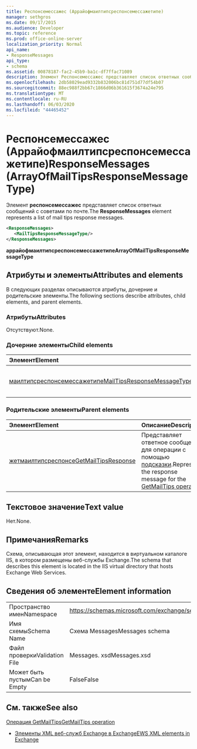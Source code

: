 ```yaml
---
title: Респонсемессажес (Аррайофмаилтипсреспонсемессажетипе)
manager: sethgros
ms.date: 09/17/2015
ms.audience: Developer
ms.topic: reference
ms.prod: office-online-server
localization_priority: Normal
api_name:
- ResponseMessages
api_type:
- schema
ms.assetid: 00878187-fac2-45b9-ba1c-df7ffac71089
description: Элемент Респонсемессажес представляет список ответных сообщений с советами по почте.
ms.openlocfilehash: 2db58029ead9332b832006bc81d751d77df54b07
ms.sourcegitcommit: 88ec988f2bb67c1866d06b361615f3674a24e795
ms.translationtype: MT
ms.contentlocale: ru-RU
ms.lasthandoff: 06/03/2020
ms.locfileid: "44465452"
---
```

# <a name="responsemessages-arrayofmailtipsresponsemessagetype"></a><span data-ttu-id="9fd08-103">Респонсемессажес (Аррайофмаилтипсреспонсемессажетипе)</span><span class="sxs-lookup"><span data-stu-id="9fd08-103">ResponseMessages (ArrayOfMailTipsResponseMessageType)</span></span>

<span data-ttu-id="9fd08-104">Элемент **респонсемессажес** представляет список ответных сообщений с советами по почте.</span><span class="sxs-lookup"><span data-stu-id="9fd08-104">The **ResponseMessages** element represents a list of mail tips response messages.</span></span> 
  
```XML
<ResponseMessages>
   <MailTipsResponseMessageType/>
</ResponseMessages>
```

 <span data-ttu-id="9fd08-105">**аррайофмаилтипсреспонсемессажетипе**</span><span class="sxs-lookup"><span data-stu-id="9fd08-105">**ArrayOfMailTipsResponseMessageType**</span></span>
## <a name="attributes-and-elements"></a><span data-ttu-id="9fd08-106">Атрибуты и элементы</span><span class="sxs-lookup"><span data-stu-id="9fd08-106">Attributes and elements</span></span>

<span data-ttu-id="9fd08-107">В следующих разделах описываются атрибуты, дочерние и родительские элементы.</span><span class="sxs-lookup"><span data-stu-id="9fd08-107">The following sections describe attributes, child elements, and parent elements.</span></span>
  
### <a name="attributes"></a><span data-ttu-id="9fd08-108">Атрибуты</span><span class="sxs-lookup"><span data-stu-id="9fd08-108">Attributes</span></span>

<span data-ttu-id="9fd08-109">Отсутствуют.</span><span class="sxs-lookup"><span data-stu-id="9fd08-109">None.</span></span>
  
### <a name="child-elements"></a><span data-ttu-id="9fd08-110">Дочерние элементы</span><span class="sxs-lookup"><span data-stu-id="9fd08-110">Child elements</span></span>

|<span data-ttu-id="9fd08-111">**Элемент**</span><span class="sxs-lookup"><span data-stu-id="9fd08-111">**Element**</span></span>|<span data-ttu-id="9fd08-112">**Описание**</span><span class="sxs-lookup"><span data-stu-id="9fd08-112">**Description**</span></span>|
|:-----|:-----|
|[<span data-ttu-id="9fd08-113">маилтипсреспонсемессажетипе</span><span class="sxs-lookup"><span data-stu-id="9fd08-113">MailTipsResponseMessageType</span></span>](mailtipsresponsemessagetype.md) <br/> |<span data-ttu-id="9fd08-114">Представляет параметры почтовых подсказок.</span><span class="sxs-lookup"><span data-stu-id="9fd08-114">Represents mail tips settings.</span></span>  <br/> |
   
### <a name="parent-elements"></a><span data-ttu-id="9fd08-115">Родительские элементы</span><span class="sxs-lookup"><span data-stu-id="9fd08-115">Parent elements</span></span>

|<span data-ttu-id="9fd08-116">**Элемент**</span><span class="sxs-lookup"><span data-stu-id="9fd08-116">**Element**</span></span>|<span data-ttu-id="9fd08-117">**Описание**</span><span class="sxs-lookup"><span data-stu-id="9fd08-117">**Description**</span></span>|
|:-----|:-----|
|[<span data-ttu-id="9fd08-118">жетмаилтипсреспонсе</span><span class="sxs-lookup"><span data-stu-id="9fd08-118">GetMailTipsResponse</span></span>](getmailtipsresponse.md) <br/> |<span data-ttu-id="9fd08-119">Представляет ответное сообщение для операции с помощью [подсказки](getmailtips-operation.md).</span><span class="sxs-lookup"><span data-stu-id="9fd08-119">Represents the response message for the [GetMailTips operation](getmailtips-operation.md).</span></span>  <br/> |
   
## <a name="text-value"></a><span data-ttu-id="9fd08-120">Текстовое значение</span><span class="sxs-lookup"><span data-stu-id="9fd08-120">Text value</span></span>

<span data-ttu-id="9fd08-121">Нет.</span><span class="sxs-lookup"><span data-stu-id="9fd08-121">None.</span></span>
  
## <a name="remarks"></a><span data-ttu-id="9fd08-122">Примечания</span><span class="sxs-lookup"><span data-stu-id="9fd08-122">Remarks</span></span>

<span data-ttu-id="9fd08-123">Схема, описывающая этот элемент, находится в виртуальном каталоге IIS, в котором размещены веб-службы Exchange.</span><span class="sxs-lookup"><span data-stu-id="9fd08-123">The schema that describes this element is located in the IIS virtual directory that hosts Exchange Web Services.</span></span>
  
## <a name="element-information"></a><span data-ttu-id="9fd08-124">Сведения об элементе</span><span class="sxs-lookup"><span data-stu-id="9fd08-124">Element information</span></span>

|||
|:-----|:-----|
|<span data-ttu-id="9fd08-125">Пространство имен</span><span class="sxs-lookup"><span data-stu-id="9fd08-125">Namespace</span></span>  <br/> |https://schemas.microsoft.com/exchange/services/2006/messages  <br/> |
|<span data-ttu-id="9fd08-126">Имя схемы</span><span class="sxs-lookup"><span data-stu-id="9fd08-126">Schema Name</span></span>  <br/> |<span data-ttu-id="9fd08-127">Схема Messages</span><span class="sxs-lookup"><span data-stu-id="9fd08-127">Messages schema</span></span>  <br/> |
|<span data-ttu-id="9fd08-128">Файл проверки</span><span class="sxs-lookup"><span data-stu-id="9fd08-128">Validation File</span></span>  <br/> |<span data-ttu-id="9fd08-129">Messages. xsd</span><span class="sxs-lookup"><span data-stu-id="9fd08-129">Messages.xsd</span></span>  <br/> |
|<span data-ttu-id="9fd08-130">Может быть пустым</span><span class="sxs-lookup"><span data-stu-id="9fd08-130">Can be Empty</span></span>  <br/> |<span data-ttu-id="9fd08-131">False</span><span class="sxs-lookup"><span data-stu-id="9fd08-131">False</span></span>  <br/> |
   
## <a name="see-also"></a><span data-ttu-id="9fd08-132">См. также</span><span class="sxs-lookup"><span data-stu-id="9fd08-132">See also</span></span>



[<span data-ttu-id="9fd08-133">Операция GetMailTips</span><span class="sxs-lookup"><span data-stu-id="9fd08-133">GetMailTips operation</span></span>](getmailtips-operation.md)


- [<span data-ttu-id="9fd08-134">Элементы XML веб-служб Exchange в Exchange</span><span class="sxs-lookup"><span data-stu-id="9fd08-134">EWS XML elements in Exchange</span></span>](ews-xml-elements-in-exchange.md)

